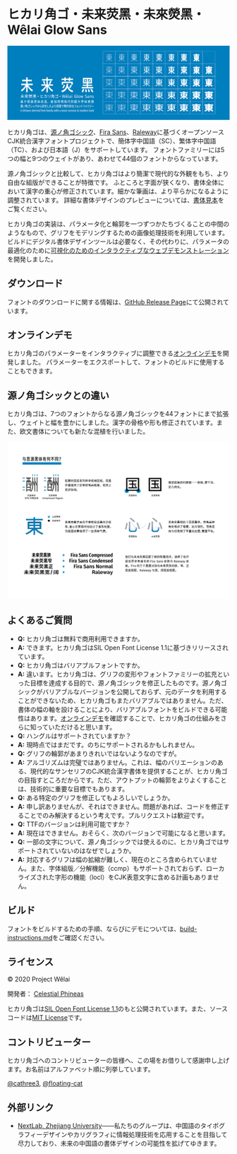 # ヒカリ角ゴ・未来荧黑・未來熒黑・Wêlai Glow Sans


![ヒカリ角ゴ](../tests/glow.png)

ヒカリ角ゴは、[源ノ角ゴシック](https://github.com/adobe-fonts/source-han-sans)、[Fira Sans](https://github.com/mozilla/Fira)、[Raleway](https://github.com/impallari/Raleway)に基づくオープンソースCJK統合漢字フォントプロジェクトで、簡体字中国語（SC）、繁体字中国語（TC）、および日本語（J）をサポートしています。 フォントファミリーには5つの幅と9つのウェイトがあり、あわせて44個のフォントからなっています。

源ノ角ゴシックと比較して、ヒカリ角ゴはより簡潔で現代的な外観をもち、より自由な組版ができることが特徴です。 ふところと字面が狭くなり、書体全体において漢字の重心が修正されています。細かな筆画は、より平らかになるように調整されています。 詳細な書体デザインのプレビューについては、[書体見本](../tests/family-specimen.pdf)をご覧ください。

ヒカリ角ゴの実装は、パラメータ化と輪郭を一つずつかたちづくることの中間のようなもので、グリフをモデリングするための画像処理技術を利用しています。ビルドにデジタル書体デザインツールは必要なく、その代わりに、パラメータの最適化のために[可視化のためのインタラクティブなウェブデモンストレーション](https://welai.github.io/glow-sans)を開発しました。

## ダウンロード

フォントのダウンロードに関する情報は、[GitHub Release Page](https://github.com/welai/glow-sans/releases)にて公開されています。

## オンラインデモ

ヒカリ角ゴのパラメーターをインタラクティブに調整できる[オンラインデモ](https://welai.github.io/glow-sans)を開発しました。 パラメーターをエクスポートして、フォントのビルドに使用することもできます。

## 源ノ角ゴシックとの違い

ヒカリ角ゴは、7つのフォントからなる源ノ角ゴシックを44フォントにまで拡張し、ウェイトと幅を豊かにしました。漢字の骨格や形も修正されています。また、欧文書体についても新たな混植を行いました。

![Differences to Source Han Sans](../tests/diff.png)


## よくあるご質問
* **Q:** ヒカリ角ゴは無料で商用利用できますか。
* **A:** できます。ヒカリ角ゴはSIL Open Font License 1.1に基づきリリースされています。
* **Q:** ヒカリ角ゴはバリアブルフォントですか。
* **A:** 違います。ヒカリ角ゴは、グリフの変形やフォントファミリーの拡充といった目標を達成する目的で、源ノ角ゴシックを修正したものです。源ノ角ゴシックがバリアブルなバージョンを公開しておらず、元のデータを利用することができないため、ヒカリ角ゴもまたバリアブルではありません。ただ、書体の幅の軸を設けることにより、バリアブルフォントをビルドできる可能性はあります。[オンラインデモ](https://welai.github.io/glow-sans)を確認することで、ヒカリ角ゴの仕組みをさらに知っていただけると思います。
* **Q:** ハングルはサポートされていますか？
* **A:** 現時点ではまだです。のちにサポートされるかもしれません。
* **Q:** グリフの輪郭があまりきれいではないようなのですが。
* **A:** アルゴリズムは完璧ではありません。これは、幅のバリエーションのある、現代的なサンセリフのCJK統合漢字書体を提供することが、ヒカリ角ゴの目指すところだからです。ただ、アウトプットの輪郭をよりよくすることは、技術的に重要な目標でもあります。
* **Q:** ある特定のグリフを修正してもよろしいでしょうか。
* **A:** 申し訳ありませんが、それはできません。問題があれば、コードを修正することでのみ解決するという考えです。プルリクエストは歓迎です。
* **Q:** TTFのバージョンは利用可能ですか？
* **A:** 現在はできません。おそらく、次のバージョンで可能になると思います。
* **Q:** 一部の文字について、源ノ角ゴシックでは使えるのに、ヒカリ角ゴではサポートされていないのはなぜでしょうか。
* **A:** 対応するグリフは幅の拡縮が難しく、現在のところ含められていません。また、字体組版／分解機能（ccmp）もサポートされておらず、ローカライズされた字形の機能（locl）をCJK表意文字に含める計画もありません。

## ビルド
フォントをビルドするための手順、ならびにデモについては、[build-instructions.md](build-instructions.md)をご確認ください。

## ライセンス
© 2020 Project Wêlai

開発者： [Celestial Phineas](https://github.com/celestialphineas)

ヒカリ角ゴは[SIL Open Font License 1.1](../OFL.txt)のもと公開されています。また、ソースコードは[MIT License](../LICENSE)です。

## コントリビューター
ヒカリ角ゴへのコントリビューターの皆様へ、この場をお借りして感謝申し上げます。お名前はアルファベット順に列挙しています。

[@cathree3](https://github.com/cathree3), [@floating-cat](https://github.com/floating-cat)

## 外部リンク
* [NextLab, Zhejiang University](http://www.next.zju.edu.cn)――私たちのグループは、中国語のタイポグラフィーデザインやカリグラフィに情報処理技術を応用することを目指して尽力しており、未来の中国語の書体デザインの可能性を拡げてゆきます。

